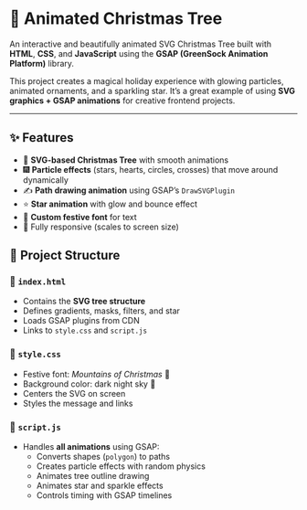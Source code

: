 # 🎄 Animated Christmas Tree

An interactive and beautifully animated SVG Christmas Tree built with **HTML**, **CSS**, and **JavaScript** using the **GSAP (GreenSock Animation Platform)** library.  

This project creates a magical holiday experience with glowing particles, animated ornaments, and a sparkling star. It’s a great example of using **SVG graphics + GSAP animations** for creative frontend projects.  

---

## ✨ Features
- 🌟 **SVG-based Christmas Tree** with smooth animations  
- 🎆 **Particle effects** (stars, hearts, circles, crosses) that move around dynamically  
- ✍️ **Path drawing animation** using GSAP’s `DrawSVGPlugin`  
- ⭐ **Star animation** with glow and bounce effect  
- 🎨 **Custom festive font** for text  
- 📱 Fully responsive (scales to screen size)  

## 📂 Project Structure

### 🔹 `index.html`
- Contains the **SVG tree structure**
- Defines gradients, masks, filters, and star
- Loads GSAP plugins from CDN
- Links to `style.css` and `script.js`

### 🔹 `style.css`
- Festive font: *Mountains of Christmas* 🎅  
- Background color: dark night sky 🌌  
- Centers the SVG on screen  
- Styles the message and links  

### 🔹 `script.js`
- Handles **all animations** using GSAP:
  - Converts shapes (`polygon`) to paths  
  - Creates particle effects with random physics  
  - Animates tree outline drawing  
  - Animates star and sparkle effects  
  - Controls timing with GSAP timelines 
